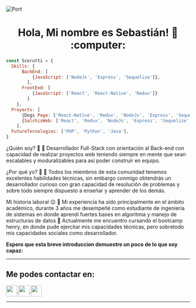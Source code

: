 ![Port](https://www.mastercard.com/news/media/lnhfsjdx/crypto-start-path-banner.png)
<h1 align="center"> Hola, Mi nombre es Sebastián! 👋 :computer: </h1>

```js
const Scerutti = {
  Skills: {
      BackEnd: [
          {JavaScript: ['NodeJs', 'Express', 'Sequelize']},
        ],
      FrontEnd: [
          {JavaScript: ['React', 'React-Native', 'Redux']}
        ]
    },
  Proyects: [
      {Dogs Page: ['React-Native', 'Redux', 'NodeJs', 'Express', 'Sequelize']},
      {SalchisWeb: ['React', 'Redux', 'NodeJs', 'Express', 'Sequelize', 'Mercado Pago']}
    ],
  FutureTecnologies: ['PHP', 'Python', 'Java'],
}
```

<div>
  <p>
    ¿Quién soy? 👀 
    🔸 Desarrollador Full-Stack con orientación al Back-end con capacidad de realizar proyectos web teniendo siempre en mente que 
      sean escalables y moduralizables para así poder construir en equipo.
  </p>
  <p>
    ¿Por qué yo? 🙇 
    🔸 Todos los miembros de esta comunidad tenemos excelentes habilidades técnicas, sin embargo conmigo obtendrás un desarrollador 
    curioso con gran capacidad de resolución de problemas y sobre todo siempre dispuesto a enseñar y aprender de los demás.
  </p>
  <p>
    Mi historia laboral 😉 
    🔸 Mi experiencia ha sido principalmente en el ámbito académico, durante 3 años me desempeñé como estudiante de ingeniería de 
    sistemas en donde aprendí fuertes bases en algoritmia y manejo de estructuras de datos
    🔸 Actualmente me encuentro cursando el bootcamp henry, en donde pude ejercitar mis capacidades técnicas, pero sobretodo mis 
    capacidades sociales como desarrollador.
  </p>
  <strong> Espero que esta breve introduccion demuestre un poco de lo que soy capaz: </strong>
</div>
<hr/>

<h2> Me podes contactar en: </h2>

<p>
    <a href="https://www.linkedin.com/in/cerutti-sebastiáng" target:"_blank">
      <img align="center" src="https://cdn.jsdelivr.net/npm/simple-icons@3.0.1/icons/linkedin.svg" height="30" width="30"/>
    </a>
    <a href="https://portafolio-sebastian-cerutti.netlify.app/" target:"_blank" >
      <img align="center" src="https://cdn.jsdelivr.net/npm/simple-icons@3.0.1/icons/about-dot-me.svg" height="30" width="30"/>
    </a>
    <a href="https://github.com/Scerutti" target:"_blank">
      <img align="center" src="https://cdn.jsdelivr.net/npm/simple-icons@3.0.1/icons/github.svg" height="30" width="30" />
    </a>
<p/>

<hr/>
